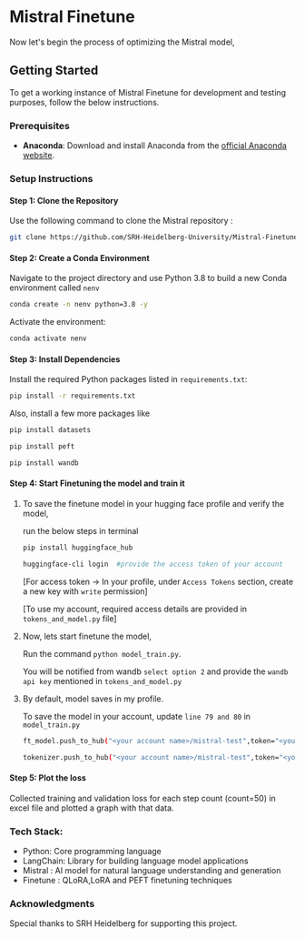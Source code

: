 # Mistral Finetune

Now let's begin the process of optimizing the Mistral model,

## Getting Started
To get a working instance of Mistral Finetune for development and testing purposes, follow the below instructions.

### Prerequisites
- **Anaconda**: Download and install Anaconda from the [official Anaconda website](https://www.anaconda.com/products/individual).

### Setup Instructions

#### Step 1: Clone the Repository
Use the following command to clone the Mistral repository :
```bash
git clone https://github.com/SRH-Heidelberg-University/Mistral-Finetune.git 
```

#### Step 2: Create a Conda Environment
Navigate to the project directory and use Python 3.8 to build a new Conda environment called `nenv`
```bash
conda create -n nenv python=3.8 -y
```
Activate the environment:
```bash
conda activate nenv
```

#### Step 3: Install Dependencies
Install the required Python packages listed in `requirements.txt`:
```bash
pip install -r requirements.txt
```

Also, install a few more packages like
```bash
pip install datasets
```
```bash
pip install peft
```
```bash
pip install wandb
```
#### Step 4: Start Finetuning the model and train it
1. To save the finetune model in your hugging face profile and verify the model,

   run the below steps in terminal
    ```bash
   pip install huggingface_hub
   ```
   ```bash
   huggingface-cli login  #provide the access token of your account
   ```
   [For access token -> In your profile, under `Access Tokens` section, create a new key with `write` permission]


   [To use my account, required access details are provided in `tokens_and_model.py` file]


2. Now, lets start finetune the model,

   Run the command  `python model_train.py`.
   
   You will be notified from wandb `select option 2` and provide the `wandb api key` mentioned in `tokens_and_model.py`

4. By default, model saves in my profile.
   
   To save the model in your account, update `line 79 and 80` in `model_train.py`

    ```bash
    ft_model.push_to_hub("<your account name>/mistral-test",token="<your access token>")
   ```
   ```bash
   tokenizer.push_to_hub("<your account name>/mistral-test",token="<your access token>")
   ```

#### Step 5: Plot the loss
Collected training and validation loss for each step count (count=50) in excel file and plotted a graph with that data.
 
### Tech Stack:
- Python: Core programming language
- LangChain: Library for building language model applications
- Mistral : AI model for natural language understanding and generation
- Finetune : QLoRA,LoRA and PEFT finetuning techniques

### Acknowledgments
Special thanks to SRH Heidelberg for supporting this project.
